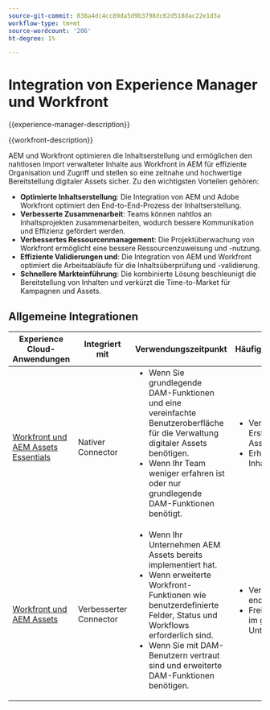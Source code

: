 ```yaml
---
source-git-commit: 838a4dc4cc89da5d9b3798dc62d518dac22e1d3a
workflow-type: tm+mt
source-wordcount: '206'
ht-degree: 1%

---
```



# Integration von Experience Manager und Workfront

{{experience-manager-description}}

{{workfront-description}}

AEM und Workfront optimieren die Inhaltserstellung und ermöglichen den nahtlosen Import verwalteter Inhalte aus Workfront in AEM für effiziente Organisation und Zugriff und stellen so eine zeitnahe und hochwertige Bereitstellung digitaler Assets sicher. Zu den wichtigsten Vorteilen gehören:

+ **Optimierte Inhaltserstellung**: Die Integration von AEM und Adobe Workfront optimiert den End-to-End-Prozess der Inhaltserstellung.
+ **Verbesserte Zusammenarbeit**: Teams können nahtlos an Inhaltsprojekten zusammenarbeiten, wodurch bessere Kommunikation und Effizienz gefördert werden.
+ **Verbessertes Ressourcenmanagement**: Die Projektüberwachung von Workfront ermöglicht eine bessere Ressourcenzuweisung und -nutzung.
+ **Effiziente Validierungen und**: Die Integration von AEM und Workfront optimiert die Arbeitsabläufe für die Inhaltsüberprüfung und -validierung.
+ **Schnellere Markteinführung**: Die kombinierte Lösung beschleunigt die Bereitstellung von Inhalten und verkürzt die Time-to-Market für Kampagnen und Assets.

## Allgemeine Integrationen

<table>
    <thead>
        <tr>
            <th>Experience Cloud-Anwendungen</th>
            <th>Integriert mit</th>
            <th>Verwendungszeitpunkt</th>
            <th>Häufige Anwendungsfälle</th>
        </tr>
    </thead>
    <tbody>
        <tr>
            <td><a href="https://experienceleague.adobe.com/docs/experience-manager-learn/assets-essentials/workfront/configure.html?lang=de" target="_blank" rel="noreferrer">Workfront und AEM Assets Essentials</a></td>
            <td>Nativer Connector</td>
            <td>
              <ul style="margin-top: 0;">
                <li>Wenn Sie grundlegende DAM-Funktionen und eine vereinfachte Benutzeroberfläche für die Verwaltung digitaler Assets benötigen.</li>
                <li>Wenn Ihr Team weniger erfahren ist oder nur grundlegende DAM-Funktionen benötigt.</li>
              </ul>
            </td>
            <td>
                <ul style="margin-top: 0;">
                  <li>Verwalten der Erstellung laufender Assets.</li>
                  <li>Erhöhte Inhaltsgeschwindigkeit.</li>
                </ul>
            </td>
        </tr>
        <tr>
            <td><a href="https://experienceleague.adobe.com/docs/experience-manager-learn/assets/workfront/enhanced-connector/aem-experts-series/overview.html?lang=de" target="_blank" rel="noreferrer">Workfront und AEM Assets</a></td>
            <td>Verbesserter Connector</td>
            <td>
                <ul style="margin-top: 0;">
                    <li>Wenn Ihr Unternehmen AEM Assets bereits implementiert hat.</li>
                    <li>Wenn erweiterte Workfront-Funktionen wie benutzerdefinierte Felder, Status und Workflows erforderlich sind.</li>
                    <li>Wenn Sie mit DAM-Benutzern vertraut sind und erweiterte DAM-Funktionen benötigen.</li>
                </ul>
            </td>
            <td>
              <ul style="margin-top: 0;">
                <li>Verwalten von endgültigen Assets.</li>
                <li>Freigeben von Assets im gesamten Unternehmen.</li>
              </ul>
            </td>
        </tr>
    </tbody>          
</table>
